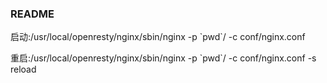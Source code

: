 ### README

启动:/usr/local/openresty/nginx/sbin/nginx -p \`pwd\`/ -c conf/nginx.conf

重启:/usr/local/openresty/nginx/sbin/nginx -p \`pwd\`/ -c conf/nginx.conf -s reload
